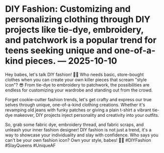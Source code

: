 # DIY Fashion: Customizing and personalizing clothing through DIY projects like tie-dye, embroidery, and patchwork is a popular trend for teens seeking unique and one-of-a-kind pieces. — 2025-10-10

Hey babes, let's talk DIY fashion! 💁‍♀️ Who needs basic, store-bought clothes when you can create your own killer pieces that scream "style icon"? 😎 From tie-dye to embroidery to patchwork, the possibilities are endless for customizing your wardrobe and standing out from the crowd.

Forget cookie-cutter fashion trends, let's get crafty and express our true selves through unique, one-of-a-kind clothing creations. Whether it's revamping old jeans with funky patches or giving a plain t-shirt a vibrant tie-dye makeover, DIY projects inject personality and creativity into your outfits.

So, grab some fabric dye, embroidery thread, and fabric scraps, and unleash your inner fashion designer! DIY fashion is not just a trend, it's a way to showcase your individuality and slay with confidence. Who says you can't be your own fashion icon? Own your style, babes! 💖✨ #DIYFashion #SlayQueens #UniqueAF